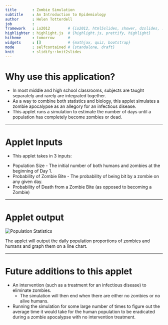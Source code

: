 ```yaml
---
title       : Zombie Simulation
subtitle    : An Introduction to Epidemiology
author      : Helen Totterdell
job         : 
framework   : io2012        # {io2012, html5slides, shower, dzslides, ...}
highlighter : highlight.js  # {highlight.js, prettify, highlight}
hitheme     : tomorrow      # 
widgets     : []            # {mathjax, quiz, bootstrap}
mode        : selfcontained # {standalone, draft}
knit        : slidify::knit2slides
---
```

# Why use this application?
- In most middle and high school classrooms, subjects are taught separately
and rarely are integrated together.
- As a way to combine both statistics and biology, this applet simulates a
zombie apocalypse as an allegory for an infectious disease.
- This applet runs a simulation to estimate the number of days until a
population has completely become zombies or dead.

---
# Applet Inputs
-  This applet takes in 3 inputs:
  * Population Size - The initial number of both humans and zombies at the
  beginning of Day 1.
  * Probability of Zombie Bite - The probability of being bit by a zombie on
  any given day.
  * Probability of Death from a Zombie Bite (as opposed to becoming a Zombie)

---
# Applet output

<img src="C:/Users/Helen/Desktop/Senior Project/Developing Data Products/ZombieSim_Pitch/Plot.PNG" alt="Population Statistics" align="center">

The applet will output the daily population proportions of zombies and humans
and graph them on a line chart.

---
# Future additions to this applet

- An intervention (such as a treatment for an infectious disease) to eliminate zombies.
  * The simulation will then end when there are either no zombies or no alive humans.
- Running the simulation for some large number of times to figure out the average time it would take for the human population to be eradicated during a zombie apocalypse with no intervention treatment.
